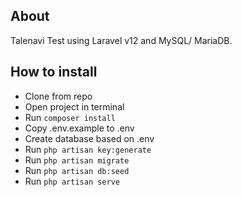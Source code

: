 ## About ##
Talenavi Test using Laravel v12 and MySQL/ MariaDB.

## How to install ##
* Clone from repo
* Open project in terminal
* Run `composer install`
* Copy .env.example to .env
* Create database based on .env
* Run `php artisan key:generate`
* Run `php artisan migrate`
* Run `php artisan db:seed`
* Run `php artisan serve`

